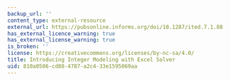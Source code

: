 ```yaml
---
backup_url: ''
content_type: external-resource
external_url: https://pubsonline.informs.org/doi/10.1287/ited.7.1.88
has_external_licence_warning: true
has_external_license_warning: true
is_broken: ''
license: https://creativecommons.org/licenses/by-nc-sa/4.0/
title: Introducing Integer Modeling with Excel Solver
uid: 810a0506-cd88-4787-a2c4-33e1595069aa
---
```

